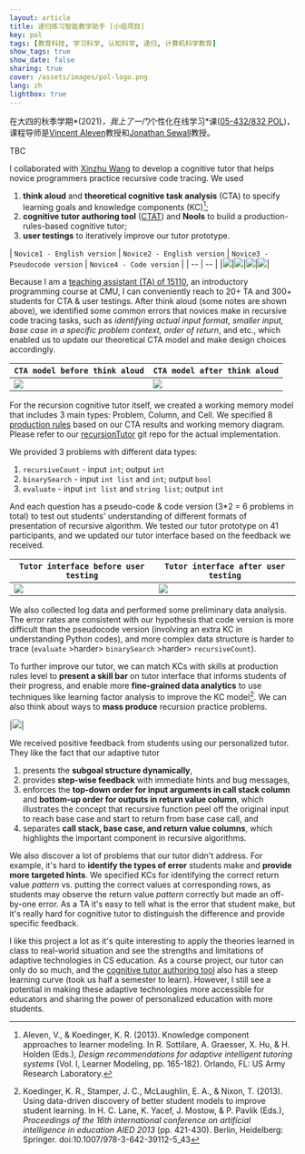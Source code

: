 ```yaml
---
layout: article
title: 递归练习智能教学助手 [小组项目] 
key: pol
tags: [教育科技, 学习科学, 认知科学, 递归, 计算机科学教育]
show_tags: true
show_date: false
sharing: true
cover: /assets/images/pol-logo.png
lang: zh
lightbox: true
---
```


在大四的秋季学期*(2021)*，我上了一门*个性化在线学习*课([05-432/832 POL][05432])，课程导师是[Vincent Aleven]教授和[Jonathan Sewall]教授。

<!--more-->

TBC

I collaborated with [Xinzhu Wang] to develop a cognitive tutor that helps novice programmers practice recursive code tracing. We used 

1. **think aloud** and **theoretical cognitive task analysis** (CTA) to specify learning goals and knowledge components (KC)[^1];
2. **cognitive tutor authoring tool** ([CTAT]) and **Nools** to build a production-rules-based cognitive tutor;
3. **user testings** to iteratively improve our tutor prototype.

| `Novice1 - English version` | `Novice2 - English version` | `Novice3 - Pseudocode version` | `Novice4 - Code version` |
| -- | -- |
|![](/assets/images/pol-ta-1.png)|![](/assets/images/pol-ta-2.png)|![](/assets/images/pol-ta-3.png)|![](/assets/images/pol-ta-4.png)|


Because I am a [teaching assistant (TA) of 15110][110], an introductory programming course at CMU, I can conveniently reach to 20+ TA and 300+ students for CTA & user testings. After think aloud (some notes are shown above), we identified some common errors that novices make in recursive code tracing tasks, such as *identifying actual input format, smaller input, base case in a specific problem context, order of return*, and etc., which enabled us to update our theoretical CTA model and make design choices accordingly.

| `CTA model before think aloud` | `CTA model after think aloud` |
| -- | -- |
|![](/assets/images/pol-cta-pre.jpg)|![](/assets/images/pol-cta-post.jpg)|

For the recursion cognitive tutor itself, we created a working memory model that includes 3 main types: Problem, Column, and Cell. We specified 8 [production rules] based on our CTA results and working memory diagram. Please refer to our [recursionTutor] git repo for the actual implementation.

We provided 3 problems with different data types:
1. `recursiveCount` - input `int`; output `int`
2. `binarySearch` - input `int list` and `int`; output `bool`
3. `evaluate` - input `int list` and `string list`; output `int`

And each question has a pseudo-code & code version (3*2 = 6 problems in total) to test out students' understanding of different formats of presentation of recursive algorithm. We tested our tutor prototype on 41 participants, and we updated our tutor interface based on the feedback we received.

| `Tutor interface before user testing` | `Tutor interface after user testing` |
| -- | -- |
|![](/assets/images/pol-tutor-pre.png)|![](/assets/images/pol-tutor-post.png)|

We also collected log data and performed some preliminary data analysis. The error rates are consistent with our hypothesis that code version is more difficult than the pseudocode version (involving an extra KC in understanding Python codes), and more complex data structure is harder to trace (`evaluate` >harder> `binarySearch` >harder> `recursiveCount`).

To further improve our tutor, we can match KCs with skills at production rules level to **present a skill bar** on tutor interface that informs students of their progress, and enable more **fine-grained data analytics** to use techniques like learning factor analysis to improve the KC model[^2]. We can also think about ways to **mass produce** recursion practice problems. 

|![](/assets/images/pol-tutor-data.png)|

We received positive feedback from students using our personalized tutor. They like the fact that our adaptive tutor
1. presents the **subgoal structure dynamically**,
2. provides **step-wise feedback** with immediate hints and bug messages,
3. enforces the **top-down order for input arguments in call stack column** and **bottom-up order for outputs in return value column**, which illustrates the concept that recursive function peel off the original input to reach base case and start to return from base case call, and
4. separates **call stack, base case, and return value columns**, which highlights the important component in recursive algorithms. 

We also discover a lot of problems that our tutor didn't address. For example, it's hard to **identify the types of error** students make and **provide more targeted hints**. We specified KCs for identifying the correct return value *pattern* vs. putting the correct values at corresponding rows, as students may observe the return value *pattern* correctly but made an off-by-one error. As a TA it's easy to tell what is the error that student make, but it's really hard for cognitive tutor to distinguish the difference and provide specific feedback. 

I like this project a lot as it's quite interesting to apply the theories learned in class to real-world situation and see the strengths and limitations of adaptive technologies in CS education. As a course project, our tutor can only do so much, and the [cognitive tutor authoring tool][CTAT] also has a steep learning curve (took us half a semester to learn). However, I still see a potential in making these adaptive technologies more accessible for educators and sharing the power of personalized education with more students.

[^1]: Aleven, V., & Koedinger, K. R. (2013). Knowledge component approaches to learner modeling. In R. Sottilare, A. Graesser, X. Hu, & H. Holden (Eds.), *Design recommendations for adaptive intelligent tutoring systems* (Vol. I, Learner Modeling, pp. 165-182). Orlando, FL: US Army Research Laboratory.

[^2]: Koedinger, K. R., Stamper, J. C., McLaughlin, E. A., & Nixon, T. (2013). Using data-driven discovery of better student models to improve student learning. In H. C. Lane, K. Yacef, J. Mostow, & P. Pavlik (Eds.), *Proceedings of the 16th international conference on artificial intelligence in education AIED 2013* (pp. 421-430). Berlin, Heidelberg: Springer. doi:10.1007/978-3-642-39112-5_43


[05432]: https://www.hcii.cmu.edu/courses/personalized-online-learning
[Vincent Aleven]: https://www.hcii.cmu.edu/people/vincent-aleven
[Jonathan Sewall]: https://www.hcii.cmu.edu/people/jonathan-sewall
[Xinzhu Wang]: http://www.wangxinzhu99.com/
[110]: /en_activity/2-ta.html
[recursionTutor]: https://github.com/mqo00/recursionTutor
[production rules]: https://github.com/mqo00/recursionTutor/blob/main/CognitiveModel/RT_productionrules.nools
[CTAT]: https://github.com/CMUCTAT/CTAT/wiki